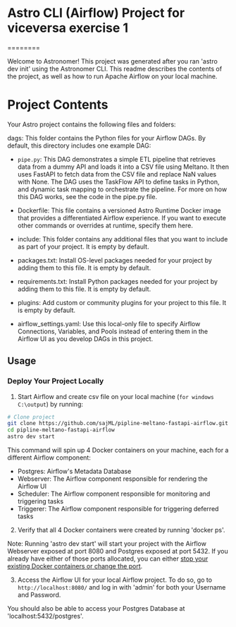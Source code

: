 # Astro CLI (Airflow) Project for viceversa exercise 1
========

Welcome to Astronomer! This project was generated after you ran 'astro dev init' using the Astronomer CLI. This readme describes the contents of the project, as well as how to run Apache Airflow on your local machine.

Project Contents
================

Your Astro project contains the following files and folders:

 dags: This folder contains the Python files for your Airflow DAGs. By default, this directory includes one example DAG:

 - `pipe.py`: This DAG demonstrates a simple ETL pipeline that retrieves data from a dummy API and loads it into a CSV file using Meltano. It then uses FastAPI to fetch data from the CSV file and replace NaN values with None. The DAG uses the TaskFlow API to define tasks in Python, and dynamic task mapping to orchestrate the pipeline. For more on how this DAG works, see the code in the pipe.py file. 

- Dockerfile: This file contains a versioned Astro Runtime Docker image that provides a differentiated Airflow experience. If you want to execute other commands or overrides at runtime, specify them here.
- include: This folder contains any additional files that you want to include as part of your project. It is empty by default.
- packages.txt: Install OS-level packages needed for your project by adding them to this file. It is empty by default.
- requirements.txt: Install Python packages needed for your project by adding them to this file. It is empty by default.
- plugins: Add custom or community plugins for your project to this file. It is empty by default.
- airflow_settings.yaml: Use this local-only file to specify Airflow Connections, Variables, and Pools instead of entering them in the Airflow UI as you develop DAGs in this project.

## Usage
### Deploy Your Project Locally

1. Start Airflow and create csv file on your local machine (`for windows C:\output`) by running:
```bash
# Clone project
git clone https://github.com/sajML/pipline-meltano-fastapi-airflow.git
cd pipline-meltano-fastapi-airflow
astro dev start
```

This command will spin up 4 Docker containers on your machine, each for a different Airflow component:

- Postgres: Airflow's Metadata Database
- Webserver: The Airflow component responsible for rendering the Airflow UI
- Scheduler: The Airflow component responsible for monitoring and triggering tasks
- Triggerer: The Airflow component responsible for triggering deferred tasks

2. Verify that all 4 Docker containers were created by running 'docker ps'.

Note: Running 'astro dev start' will start your project with the Airflow Webserver exposed at port 8080 and Postgres exposed at port 5432. If you already have either of those ports allocated, you can either [stop your existing Docker containers or change the port](https://docs.astronomer.io/astro/test-and-troubleshoot-locally#ports-are-not-available).

3. Access the Airflow UI for your local Airflow project. To do so, go to `http://localhost:8080/` and log in with 'admin' for both your Username and Password.

You should also be able to access your Postgres Database at 'localhost:5432/postgres'.

